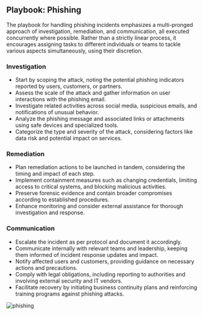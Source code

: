 ## Playbook: Phishing

The playbook for handling phishing incidents emphasizes a multi-pronged approach of investigation, remediation, and communication, all executed concurrently where possible. Rather than a strictly linear process, it encourages assigning tasks to different individuals or teams to tackle various aspects simultaneously, using their discretion.
### Investigation


* Start by scoping the attack, noting the potential phishing indicators reported by users, customers, or partners.
* Assess the scale of the attack and gather information on user interactions with the phishing email.
* Investigate related activities across social media, suspicious emails, and notifications of unusual behavior.
* Analyze the phishing message and associated links or attachments using safe devices and specialized tools.
* Categorize the type and severity of the attack, considering factors like data risk and potential impact on services.

### Remediation

*	Plan remediation actions to be launched in tandem, considering the timing and impact of each step.
*	Implement containment measures such as changing credentials, limiting access to critical systems, and blocking malicious activities.
*	Preserve forensic evidence and contain broader compromises according to established procedures.
*	Enhance monitoring and consider external assistance for thorough investigation and response.

### Communication

*	Escalate the incident as per protocol and document it accordingly.
*	Communicate internally with relevant teams and leadership, keeping them informed of incident response updates and impact.
*	Notify affected users and customers, providing guidance on necessary actions and precautions.
*	Comply with legal obligations, including reporting to authorities and involving external security and IT vendors.
*	Facilitate recovery by initiating business continuity plans and reinforcing training programs against phishing attacks.



![phishing](https://github.com/Maunton/Phishing-Playbook/assets/148402281/e07c7910-738f-4692-9abb-cbcdef0cdb2a)

